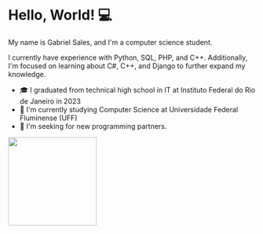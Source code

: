 # Hello, World! 💻

My name is Gabriel Sales, and I'm a computer science student.

I currently have experience with Python, SQL, PHP, and C++. Additionally, I'm focused on learning about C#, C++, and Django to further expand my knowledge.

- 🎓 I graduated from technical high school in IT at Instituto Federal do Rio de Janeiro in 2023
- 🌱 I'm currently studying Computer Science at Universidade Federal Fluminense (UFF)
- 🤝 I'm seeking for new programming partners.

<div>
    <img height="180em" src="https://github-readme-stats.vercel.app/api/top-langs/?username=Mulekotd&layout=compact&langs_count=7&theme=synthwave"/>
  </a>
</div>